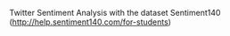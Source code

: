 Twitter Sentiment Analysis with the dataset Sentiment140 (http://help.sentiment140.com/for-students)
